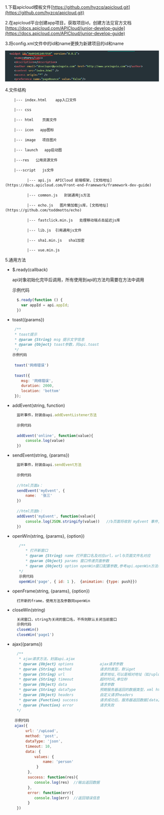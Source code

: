 1.下载apicloud模板文件[https://github.com/hyzcq/apicloud.git](https://github.com/hyzcq/apicloud.git)

2.在apicloud平台创建app项目，获取项目id，创建方法见官方文档[https://docs.apicloud.com/APICloud/junior-develop-guide](https://docs.apicloud.com/APICloud/junior-develop-guide)

3.将config.xml文件中的id和name更换为新建项目的id和name

![](/assets/apicloud-config.png)

4.文件结构

```
    |--- index.html    app入口文件

    |--- css

    |--- html    页面文件

    |--- icon   app图标

    |--- image   项目图片

    |--- launch   app启动图

    |---res   公用资源文件

    |---script   js文件

          |--- api.js  APICloud 前端框架，[文档地址](https://docs.apicloud.com/Front-end-Framework/framework-dev-guide)

          |--- common.js   封装通用js方法

          |--- echo.js   图片懒加载js库，[文档地址](https://github.com/toddmotto/echo)

          |--- fastclick.min.js   处理移动端点击延迟js库

          |--- lib.js  引用通用js文件

          |--- sha1.min.js   sha1加密

          |--- vue.min.js
```

5.通用方法

* $.ready\(callback\)

  api对象初始化完毕后调用，所有使用到api的方法均需要在方法中调用

  示例代码

  ```js
    $.ready(function () {
      var appId = api.appId;
    })
  ```

* toast\({params}\)

  ```js
   /**
   * toast提示
   * @param {String} msg 提示文字信息
   * @param {Object} toast参数，同api.toast
   */
  示例代码

   toast('网络错误')

   toast({
      msg: '网络错误',
      duration: 2000,
      location: 'bottom'
   });
  ```

* addEvent\(string, function\)

  ```js
    监听事件，封装自api.addEventListener方法

    示例代码

    addEvent('online', function(value){
        console.log(value)
    })
  ```

* sendEvent\(string, {params}\)

  ```js
    监听事件，封装自api.sendEvent方法

    示例代码

    //html页面a：
    sendEvent('myEvent', {
        name:  '张三'
    })

    //html页面b：
    addEvent('myEvent', function(value){
        console.log(JSON.stringify(value))   //b页面将收到 myEvent 事件,输出结果为{name: '张三'}
    })
  ```

* openWin\(string, {params}, {option}\)

  ```js
     /**
        * 打开新窗口
        * @param {String} name 打开窗口名及对应url，url与页面文件名对应
        * @param {Object} params 窗口传递页面参数
        * @param {Object} option openWin窗口配置参数,参考api.openWin方法参数
     */
     示例代码
     openWin('page', { id: 1 },  {animation: {type: push}})
  ```

* openFrame\(string, {params}, {option}\)

  ```
    打开新的frame，使用方法及参数同openWin
  ```

* closeWin\(string\)

  ```js
    关闭窗口，string为关闭的窗口名，不传则默认关闭当前窗口
    示例代码
    closeWin()
    closeWin('page1')
  ```

* ajax\({params}\)

  ```js
    /**
     * ajax请求方法，封装api.ajax
     * @param {Object} options            ajax请求参数
     * @param {String} method             请求的类型，默认get
     * @param {String} url                请求地址,可以是相对地址（如/upload），接口地址统一配置，也可以是绝对路径
     * @param {String} timeout            超时时间,单位秒
     * @param {Object} data               请求参数
     * @param {String} dataType           预期服务器返回的数据类型，xml html json ...
     * @param {Object} headers            自定义请求headers
     * @param {Function} success          请求成功后，服务器返回数据[data]
     * @param {Function} error            请求失败
    */

   示例代码
   ajax({
        url: '/upLoad',
        method: 'post',
        dataType: 'json',
        timeout: 10,
        data: {
            values: {
                name: 'person'
             }
         },
         success: function(res){
            console.log(res)  //输出返回数据
         },
         error: function(err){
            console.log(err)  //返回错误信息
         }
    })
  ```



